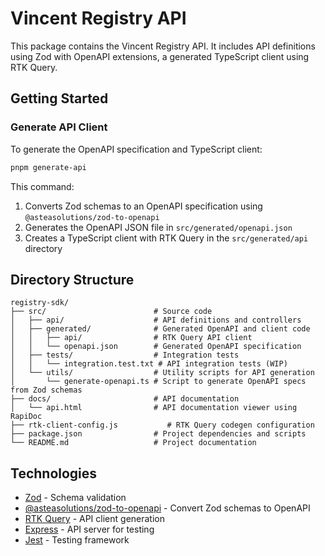 # Vincent Registry API

This package contains the Vincent Registry API. It includes API definitions using Zod with OpenAPI extensions, a generated TypeScript client using RTK Query.

## Getting Started

### Generate API Client

To generate the OpenAPI specification and TypeScript client:

```bash
pnpm generate-api
```

This command:

1. Converts Zod schemas to an OpenAPI specification using `@asteasolutions/zod-to-openapi`
2. Generates the OpenAPI JSON file in `src/generated/openapi.json`
3. Creates a TypeScript client with RTK Query in the `src/generated/api` directory

## Directory Structure

```
registry-sdk/
├── src/                        # Source code
│   ├── api/                    # API definitions and controllers
│   ├── generated/              # Generated OpenAPI and client code
│   │   ├── api/                # RTK Query API client
│   │   └── openapi.json        # Generated OpenAPI specification
│   ├── tests/                  # Integration tests
│   │   └── integration.test.txt # API integration tests (WIP)
│   └── utils/                  # Utility scripts for API generation
│       └── generate-openapi.ts # Script to generate OpenAPI specs from Zod schemas
├── docs/                       # API documentation
│   └── api.html                # API documentation viewer using RapiDoc
├── rtk-client-config.js           # RTK Query codegen configuration
├── package.json                # Project dependencies and scripts
└── README.md                   # Project documentation
```

## Technologies

- [Zod](https://github.com/colinhacks/zod) - Schema validation
- [@asteasolutions/zod-to-openapi](https://github.com/asteasolutions/zod-to-openapi) - Convert Zod schemas to OpenAPI
- [RTK Query](https://redux-toolkit.js.org/rtk-query/overview) - API client generation
- [Express](https://expressjs.com/) - API server for testing
- [Jest](https://jestjs.io/) - Testing framework
